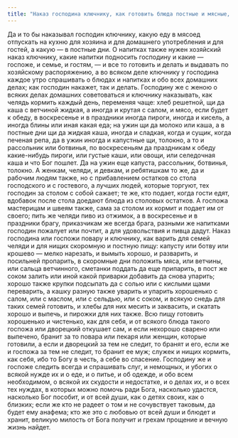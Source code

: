 ```yaml
---
title: "Наказ господина ключнику, как готовить блюда постные и мясные, варить и семью кормить в мясоед и в пост"
---
```


Да и то бы наказывал господин ключнику, какую еду в мясоед отпускать на кухню для хозяина и для домашнего употребления и для гостей, а какую — в постные дни. О напитках также нужен хозяйский наказ ключнику, какие напитки подносить господину и какие — госпоже, и семье, и гостям, — и все то готовить и делать и выдавать по хозяйскому распоряжению, а во всяком деле ключнику у господина каждое утро спрашивать о блюдах и напитках и обо всех домашних делах; как господин накажет, так и делать. Господину же с женою о всяких делах домашних советоваться и ключнику наказывать, как челядь кормить каждый день, переменяя чаще: хлеб решетной, щи да каша с ветчиной жидкая, а иногда и крутая с салом, и мясо, если будет к обеду, в воскресенье и в праздники иногда пироги, иногда и кисель, а иногда блины или иная какая еда; на ужин щи да молоко или каша, а в постные дни щи да жидкая каша, иногда и сладкая, когда и сущик, когда печеная репа, да в ужин иногда и капустные щи, толокно, а то и рассольник или ботвинья, по воскресеньям да праздникам к обеду какие-нибудь пироги, или густые каши, или овощи, или селедочная каша и что Бог пошлет. Да на ужин еще капуста, рассольник, ботвинья, толокно. А женкам, челяди, и девкам, и ребятишкам то же, да и рабочим людям также, но с прибавлением остатков со стола господского и с гостевого, а лучших людей, которые торгуют, тех господин за столом с собой сажает; те же, кто подает, когда гости едят, вдобавок после стола доедают блюда из столовых остатков. А госпожа мастерицам и швеям также, сама за столом их кормит и подает им от своего; пить же челяди пиво из отжимок, а в воскресенье и в праздники брагу, приказчикам же всегда брага, разными же напитками господин пожалует или почтит, а для удовольствия и пивца дадут.
Наказ господина или госпожи повару и ключнику, как варить для семей челяди и для нищих скоромную и постную пищу: капусту или ботву или крошево — мелко нарезать, и вымыть хорошо, и разварить, и посильней пропарить, в скоромные дни положить мяса, или ветчины, или сальца ветчинного, сметанки поддать да еще припарить, в пост же соком залить или иной какой приварки добавить да снова упарить; хорошо также крупки подсыпать да с солью или с кислыми щами переварить, а кашку разную также уварить и упарить хорошенько с салом, или с маслом, или с сельдью, или с соком, и всякую снедь для таких семей готовить, и хлебы для них месить и заквасить, и скатать хорошо и выпечь, и пирожки для них также. Всю пищу готовить хорошенько и чистенько, как для себя, и от всякого блюда такого госпожа или дворецкий откушает сам, и если нехорошо сварено или выпечено, бранит за то повара или пекаря или женщин, которые готовили, а если и дворецкий за тем не следит, то бранят и его, если же и госпожа за тем не следит, то бранит ее муж; служек и нищих кормить, как себя, ибо то Богу в честь, а себе во спасение. Господину же и госпоже следить всегда и спрашивать слуг, и немощных, и убогих о всякой нужде их и о еде, и о питье, и об одежде, и обо всем необходимом, о всякой их скудости и недостатке, и о делах их, и о всех тех нуждах, в которых можно помочь ради Бога, насколько удастся, насколько Бог пособит, и от всей души, как о детях своих, как о близких; если же кто не радеет о том и не сочувствует таковым, да будет ему анафема; кто же это с любовью от всей души и блюдет и хранит, великую милость от Бога получит и грехам прощение и вечную жизнь найдет.